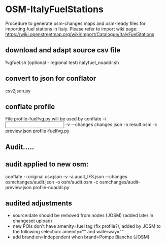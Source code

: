 # OSM-ItalyFuelStations
Procedure to generate osm-changes maps and osm-ready files for importing fuel stations in Italy. Please refer to import wiki page: https://wiki.openstreetmap.org/wiki/Import/Catalogue/ItalyFuelStations

## download and adapt source csv file
fvgfuel.sh (optional - regional test)
italyfuel_noaddr.sh

## convert to json for conflator
csv2json.py

## conflate profile
File profile-fuelfvg.py will be used by 
conflate -i <input json file>  -v --changes changes.json -o result.osm -c preview.json profile-fuelfvg.py

## Audit.....

## audit applied to new osm:
conflate -i original.csv.json -v -a audit_IFS.json  --changes osmchanges/audit.json -o osm/audit.osm -c osmchanges/audit-preview.json profile-noaddr.py


## audited adjustments
- source:date should be removed from nodes (JOSM) (added later in changeset upload)
- new POIs don't have amenity=fuel tag (fix profile?), added by JOSM to the following selection:
   amenity="" and waterway=""
- add brand:en=Independent when brand=Pompe Bianche (JOSM)

